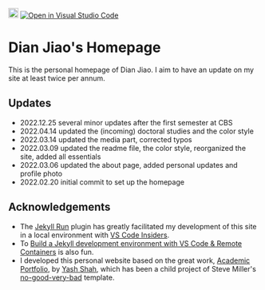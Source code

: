 [<img src="https://img.shields.io/badge/featured%20on-JT-red.svg" height="20" alt="Jekyll Themes Shield" />](https://jekyll-themes.com)
[![Open in Visual Studio Code](https://img.shields.io/badge/Open%20in-Visal%20Studio%20Code-blue?style=for-the-badge&logo=visualstudiocode)](https://github.com/d-jiao/homepage)

# Dian Jiao's Homepage

This is the personal homepage of Dian Jiao. I aim to have an update on my site at least twice per annum. 

## Updates
- 2022.12.25 several minor updates after the first semester at CBS
- 2022.04.14 updated the (incoming) doctoral studies and the color style
- 2022.03.14 updated the media part, corrected typos
- 2022.03.09 updated the readme file, the color style, reorganized the site, added all essentials
- 2022.03.06 updated the about page, added personal updates and profile photo
- 2022.02.20 initial commit to set up the homepage

## Acknowledgements
- The [Jekyll Run](https://marketplace.visualstudio.com/items?itemName=Dedsec727.jekyll-run) plugin has greatly facilitated my development of this site in a local environment with [VS Code Insiders](https://code.visualstudio.com/insiders/).
- To [Build a Jekyll development environment with VS Code & Remote Containers](https://powers-hell.com/2021/07/25/build-a-jekyll-development-environment-with-vs-code-remote-containers/) is also fun.
- I developed this personal website based on the great work, [Academic Portfolio](https://ys1998.github.io/academic-portfolio), by [Yash Shah](https://github.com/ys1998), which has been a child project of Steve Miller's [no-good-very-bad](https://github.com/svmiller/steve-ngvb-jekyll-template) template.